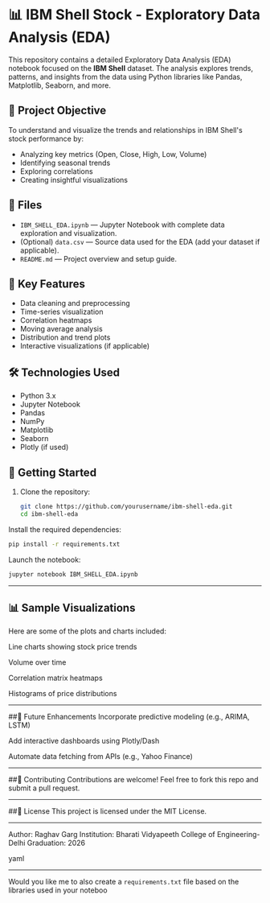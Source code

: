 # 📊 IBM Shell Stock - Exploratory Data Analysis (EDA)

This repository contains a detailed Exploratory Data Analysis (EDA) notebook focused on the **IBM Shell** dataset. The analysis explores trends, patterns, and insights from the data using Python libraries like Pandas, Matplotlib, Seaborn, and more.

## 🧠 Project Objective

To understand and visualize the trends and relationships in IBM Shell's stock performance by:
- Analyzing key metrics (Open, Close, High, Low, Volume)
- Identifying seasonal trends
- Exploring correlations
- Creating insightful visualizations

## 📁 Files

- `IBM_SHELL_EDA.ipynb` — Jupyter Notebook with complete data exploration and visualization.
- (Optional) `data.csv` — Source data used for the EDA (add your dataset if applicable).
- `README.md` — Project overview and setup guide.

## 📌 Key Features

- Data cleaning and preprocessing
- Time-series visualization
- Correlation heatmaps
- Moving average analysis
- Distribution and trend plots
- Interactive visualizations (if applicable)

## 🛠️ Technologies Used

- Python 3.x
- Jupyter Notebook
- Pandas
- NumPy
- Matplotlib
- Seaborn
- Plotly (if used)

## 🚀 Getting Started

1. Clone the repository:
   ```bash
   git clone https://github.com/yourusername/ibm-shell-eda.git
   cd ibm-shell-eda
Install the required dependencies:

   ```bash
   pip install -r requirements.txt
   ```

Launch the notebook:

   ```bash
   jupyter notebook IBM_SHELL_EDA.ipynb
   ```
---

## 📊 Sample Visualizations
Here are some of the plots and charts included:

Line charts showing stock price trends

Volume over time

Correlation matrix heatmaps

Histograms of price distributions

---

##📝 Future Enhancements
Incorporate predictive modeling (e.g., ARIMA, LSTM)

Add interactive dashboards using Plotly/Dash

Automate data fetching from APIs (e.g., Yahoo Finance)

---

##🤝 Contributing
Contributions are welcome! Feel free to fork this repo and submit a pull request.

---

##📜 License
This project is licensed under the MIT License.

---

Author: Raghav Garg
Institution: Bharati Vidyapeeth College of Engineering-Delhi
Graduation: 2026

yaml


---

Would you like me to also create a `requirements.txt` file based on the libraries used in your noteboo
